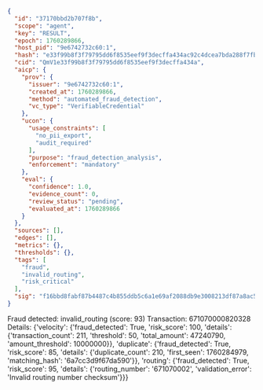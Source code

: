 ```json
{
  "id": "37170bbd2b707f8b",
  "scope": "agent",
  "key": "RESULT",
  "epoch": 1760289866,
  "host_pid": "9e6742732c60:1",
  "hash": "e33f99b8f3f79795dd6f8535eef9f3decffa434ac92c4dcea7bda288f7fb87af",
  "cid": "QmV1e33f99b8f3f79795dd6f8535eef9f3decffa434a",
  "aicp": {
    "prov": {
      "issuer": "9e6742732c60:1",
      "created_at": 1760289866,
      "method": "automated_fraud_detection",
      "vc_type": "VerifiableCredential"
    },
    "ucon": {
      "usage_constraints": [
        "no_pii_export",
        "audit_required"
      ],
      "purpose": "fraud_detection_analysis",
      "enforcement": "mandatory"
    },
    "eval": {
      "confidence": 1.0,
      "evidence_count": 0,
      "review_status": "pending",
      "evaluated_at": 1760289866
    }
  },
  "sources": [],
  "edges": [],
  "metrics": {},
  "thresholds": {},
  "tags": [
    "fraud",
    "invalid_routing",
    "risk_critical"
  ],
  "sig": "f16bbd8fabf87b4487c4b855ddb5c6a1e69af2088db9e3008213df87a8ac51a6"
}
```

Fraud detected: invalid_routing (score: 93)
Transaction: 671070000820328
Details: {'velocity': {'fraud_detected': True, 'risk_score': 100, 'details': {'transaction_count': 211, 'threshold': 50, 'total_amount': 47240790, 'amount_threshold': 10000000}}, 'duplicate': {'fraud_detected': True, 'risk_score': 85, 'details': {'duplicate_count': 210, 'first_seen': 1760284979, 'matching_hash': '6a7cc3d9f67da590'}}, 'routing': {'fraud_detected': True, 'risk_score': 95, 'details': {'routing_number': '671070002', 'validation_error': 'Invalid routing number checksum'}}}